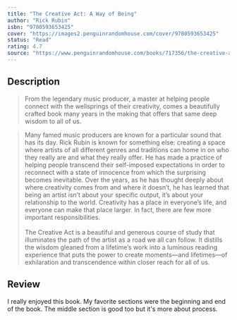 ```yaml
---
title: "The Creative Act: A Way of Being"
author: "Rick Rubin"
isbn: "9780593653425"
cover: "https://images2.penguinrandomhouse.com/cover/9780593653425"
status: "Read"
rating: 4.7
source: "https://www.penguinrandomhouse.com/books/717356/the-creative-act-by-rick-rubin/"
---
```


## Description

> From the legendary music producer, a master at helping people connect with the wellsprings of their creativity, comes a beautifully crafted book many years in the making that offers that same deep wisdom to all of us.

> Many famed music producers are known for a particular sound that has its day. Rick Rubin is known for something else: creating a space where artists of all different genres and traditions can home in on who they really are and what they really offer. He has made a practice of helping people transcend their self-imposed expectations in order to reconnect with a state of innocence from which the surprising becomes inevitable. Over the years, as he has thought deeply about where creativity comes from and where it doesn’t, he has learned that being an artist isn’t about your specific output, it’s about your relationship to the world. Creativity has a place in everyone’s life, and everyone can make that place larger. In fact, there are few more important responsibilities.  
> <br>
> The Creative Act is a beautiful and generous course of study that illuminates the path of the artist as a road we all can follow. It distills the wisdom gleaned from a lifetime’s work into a luminous reading experience that puts the power to create moments—and lifetimes—of exhilaration and transcendence within closer reach for all of us.

## Review

I really enjoyed this book. My favorite sections were the beginning and end of the book. The middle section is good too but it's more about process. 

